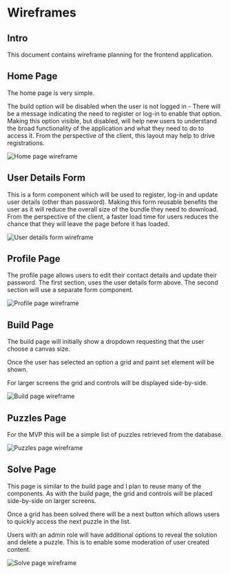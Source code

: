 # Wireframes

## Intro

This document contains wireframe planning for the frontend application.

## Home Page

The home page is very simple.

The build option will be disabled when the user is not logged in - There will be a message indicating the need to register or log-in to enable that option. Making this option visible, but disabled, will help new users to understand the broad functionality of the application and what they need to do to access it. From the perspective of the client, this layout may help to drive registrations.

![Home page wireframe](./images/home-page.PNG)

## User Details Form

This is a form component which will be used to register, log-in and update user details (other than password). Making this form reusable benefits the user as it will reduce the overall size of the bundle they need to download. From the perspective of the client, a faster load time for users reduces the chance that they will leave the page before it has loaded.

![User details form wireframe](./images/user-details-form.PNG)

## Profile Page

The profile page allows users to edit their contact details and update their password. The first section, uses the user details form above. The second section will use a separate form component.

![Profile page wireframe](./images/profile-page.PNG)

## Build Page

The build page will initially show a dropdown requesting that the user choose a canvas size.

Once the user has selected an option a grid and paint set element will be shown.

For larger screens the grid and controls will be displayed side-by-side.

![Build page wireframe](./images/build-page.PNG)

## Puzzles Page

For the MVP this will be a simple list of puzzles retrieved from the database.

![Puzzles page wireframe](./images/puzzles-page.PNG)

## Solve Page

This page is similar to the build page and I plan to reuse many of the components. As with the build page, the grid and controls will be placed side-by-side on larger screens.

Once a grid has been solved there will be a next button which allows users to quickly access the next puzzle in the list.

Users with an admin role will have additional options to reveal the solution and delete a puzzle. This is to enable some moderation of user created content.

![Solve page wireframe](./images/solve-page.PNG)
